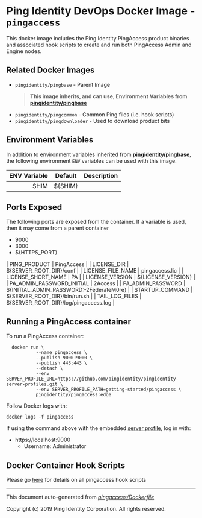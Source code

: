 
# Ping Identity DevOps Docker Image - `pingaccess`

This docker image includes the Ping Identity PingAccess product binaries
and associated hook scripts to create and run both PingAccess Admin and
Engine nodes.

## Related Docker Images

- `pingidentity/pingbase` - Parent Image
	>**This image inherits, and can use, Environment Variables from [pingidentity/pingbase](../pingbase/README.md)**
- `pingidentity/pingcommon` - Common Ping files (i.e. hook scripts)
- `pingidentity/pingdownloader` - Used to download product bits

## Environment Variables

In addition to environment variables inherited from **[pingidentity/pingbase](../pingbase/README.md)**,
the following environment `ENV` variables can be used with this image.

| ENV Variable  | Default     | Description
| ------------: | ----------- | ---------------------------------
| SHIM  | ${SHIM}  |

## Ports Exposed

The following ports are exposed from the container.  If a variable is
used, then it may come from a parent container
- 9000
- 3000
- ${HTTPS_PORT}

| PING_PRODUCT  | PingAccess  |
| LICENSE_DIR  | ${SERVER_ROOT_DIR}/conf  |
| LICENSE_FILE_NAME  | pingaccess.lic  |
| LICENSE_SHORT_NAME  | PA  |
| LICENSE_VERSION  | ${LICENSE_VERSION}  |
| PA_ADMIN_PASSWORD_INITIAL  | 2Access  |
| PA_ADMIN_PASSWORD  | ${INITIAL_ADMIN_PASSWORD:-2FederateM0re}  |
| STARTUP_COMMAND  | ${SERVER_ROOT_DIR}/bin/run.sh  |
| TAIL_LOG_FILES  | ${SERVER_ROOT_DIR}/log/pingaccess.log  |

## Running a PingAccess container

To run a PingAccess container:

```shell
  docker run \
           --name pingaccess \
           --publish 9000:9000 \
           --publish 443:443 \
           --detach \
           --env SERVER_PROFILE_URL=https://github.com/pingidentity/pingidentity-server-profiles.git \
           --env SERVER_PROFILE_PATH=getting-started/pingaccess \
           pingidentity/pingaccess:edge
```


Follow Docker logs with:

```
docker logs -f pingaccess
```

If using the command above with the embedded [server profile](../server-profiles/README.md), log in with:
* https://localhost:9000
  * Username: Administrator

## Docker Container Hook Scripts

Please go [here](https://github.com/pingidentity/pingidentity-devops-getting-started/tree/master/docs/docker-images/pingaccess/hooks/README.md) for details on all pingaccess hook scripts

---
This document auto-generated from _[pingaccess/Dockerfile](https://github.com/pingidentity/pingidentity-docker-builds/blob/master/pingaccess/Dockerfile)_

Copyright (c)  2019 Ping Identity Corporation. All rights reserved.
